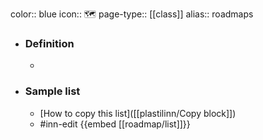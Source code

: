 color:: blue
icon:: 🗺️
page-type:: [[class]]
alias:: roadmaps

- ### Definition 
  - 
- ### Sample list
  - [How to copy this list]([[plastilinn/Copy block]])
  - #inn-edit {{embed [[roadmap/list]]}}


